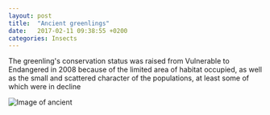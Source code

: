 ```yaml
---
layout: post
title:  "Ancient greenlings"
date:   2017-02-11 09:38:55 +0200
categories: Insects
---
```

The greenling's conservation status was raised from Vulnerable to Endangered in 2008 because of the limited area of habitat occupied, as well as the small and scattered character of the populations, at least some of which were in decline

![Image of ancient](https://upload.wikimedia.org/wikipedia/commons/4/49/Hemiphlebia_mirabilis_LongSwamp091113-5940.jpg)
